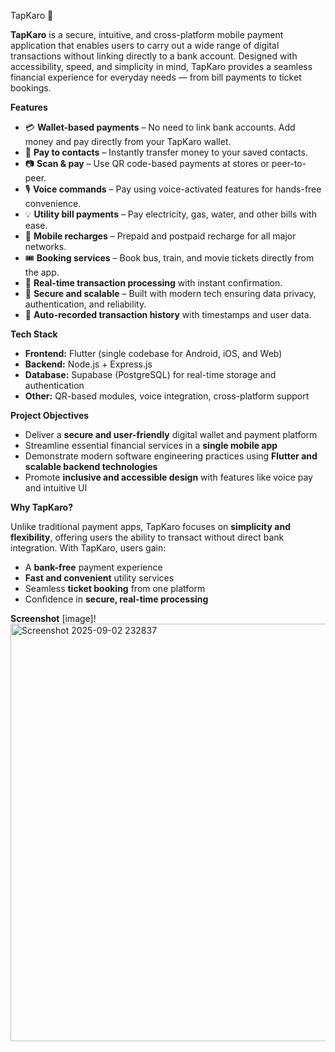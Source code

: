 TapKaro 🚀

**TapKaro** is a secure, intuitive, and cross-platform mobile payment application that enables users to carry out a wide range of digital transactions without linking directly to a bank account. Designed with accessibility, speed, and simplicity in mind, TapKaro provides a seamless financial experience for everyday needs — from bill payments to ticket bookings.



**Features**

- 💳 **Wallet-based payments** – No need to link bank accounts. Add money and pay directly from your TapKaro wallet.
- 📱 **Pay to contacts** – Instantly transfer money to your saved contacts.
- 📷 **Scan & pay** – Use QR code-based payments at stores or peer-to-peer.
- 🎙️ **Voice commands** – Pay using voice-activated features for hands-free convenience.
- 💡 **Utility bill payments** – Pay electricity, gas, water, and other bills with ease.
- 📲 **Mobile recharges** – Prepaid and postpaid recharge for all major networks.
- 🎟️ **Booking services** – Book bus, train, and movie tickets directly from the app.
- 🔄 **Real-time transaction processing** with instant confirmation.
- 🔐 **Secure and scalable** – Built with modern tech ensuring data privacy, authentication, and reliability.
- 📅 **Auto-recorded transaction history** with timestamps and user data.



**Tech Stack**

- **Frontend:** Flutter (single codebase for Android, iOS, and Web)
- **Backend:** Node.js + Express.js
- **Database:** Supabase (PostgreSQL) for real-time storage and authentication
- **Other:** QR-based modules, voice integration, cross-platform support



**Project Objectives**

- Deliver a **secure and user-friendly** digital wallet and payment platform
- Streamline essential financial services in a **single mobile app**
- Demonstrate modern software engineering practices using **Flutter and scalable backend technologies**
- Promote **inclusive and accessible design** with features like voice pay and intuitive UI



**Why TapKaro?**

Unlike traditional payment apps, TapKaro focuses on **simplicity and flexibility**, offering users the ability to transact without direct bank integration. With TapKaro, users gain:

- A **bank-free** payment experience
- **Fast and convenient** utility services
- Seamless **ticket booking** from one platform
- Confidence in **secure, real-time processing**


**Screenshot**
[image]!<img width="739" height="668" alt="Screenshot 2025-09-02 232837" src="https://github.com/user-attachments/assets/3ff3824c-af47-4b0b-b9c3-61dcebe55a27" />




